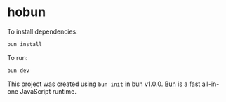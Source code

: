 # hobun

To install dependencies:

```bash
bun install
```

To run:

```bash
bun dev
```

This project was created using `bun init` in bun v1.0.0. [Bun](https://bun.sh) is a fast all-in-one JavaScript runtime.
